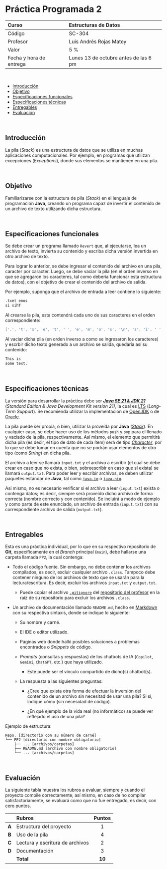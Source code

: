 # Práctica Programada 2

| Curso                   | Estructuras de Datos                  |
| :---------------------- | :------------------------------------ |
| Código                  | SC-304                                |
| Profesor                | Luis Andrés Rojas Matey               |
| Valor                   | 5 %                                   |
| Fecha y hora de entrega | Lunes 13 de octubre antes de las 6 pm |

<br />

- [Introducción](#introducción)
- [Objetivo](#objetivo)
- [Especificaciones funcionales](#especificaciones-funcionales)
- [Especificaciones técnicas](#especificaciones-técnicas)
- [Entregables](#entregables)
- [Evaluación](#evaluación)

<br />

## Introducción

La pila (_Stack_) es una estructura de datos que se utiliza en muchas aplicaciones computacionales. Por ejemplo, en programas que utilizan excepciones (_Exceptions_), donde sus elementos se mantienen en una pila.

<br />

## Objetivo

Familiarizarse con la estructura de pila (_Stack_) en el lenguaje de programación **Java**, creando un programa capaz de invertir el contenido de un archivo de texto utilizando dicha estructura.

<br />

## Especificaciones funcionales

Se debe crear un programa llamado `Revert` que, al ejecutarse, lea un archivo de texto, invierta su contenido y escriba dicha versión invertida en otro archivo de texto.

Para lograr lo anterior, se debe ingresar el contenido del archivo en una pila, caracter por caracter. Luego, se debe vaciar la pila (en el orden inverso en que se agregaron los caracteres, tal como debería funcionar esta estructura de datos), con el objetivo de crear el contenido del archivo de salida.

Por ejemplo, suponga que el archivo de entrada a leer contiene lo siguiente:

```txt
.txet emos
si sihT
```

Al crearse la pila, esta contendrá cada uno de sus caracteres en el orden correspondiente:

```java
['.', 't', 'x', 'e', 't', ' ', 'e', 'm', 'o', 's', '\n', 's', 'i', ' ', 's', 'i', 'h', 'T']
```

Al vaciar dicha pila (en orden inverso a como se ingresaron los caracteres) y escrbir dicho texto generado a un archivo se salida, quedaría así su contenido:

```txt
This is
some text.
```

<br />

## Especificaciones técnicas

La versión para desarrollar la práctica debe ser [**_Java SE 21 & JDK 21_**](https://docs.oracle.com/en/java/javase/21/docs/api/index.html) (_Standard Edition & Java Development Kit version 21)_, la cual es [LTS](<https://en.wikipedia.org/wiki/Java_version_history#Java_SE_21_(LTS)>) (_Long-Term Support_). Se recomienda utilizar la implementación de [OpenJDK](https://jdk.java.net/java-se-ri/21) o de [Oracle](https://www.oracle.com/java/technologies/downloads/#java21).

La pila puede ser propia, o bien, utilizar la proveída por **Java** ([_Stack_](https://docs.oracle.com/en/java/javase/21/docs/api/java.base/java/util/Stack.html)). En cualquier caso, se debe hacer uso de los métodos `push` y `pop` para el llenado y vaciado de la pila, respectivamente. Así mismo, el elemento que permitirá dicha pila (es decir, el tipo de dato de cada ítem) será de tipo [_Character_](https://docs.oracle.com/en/java/javase/21/docs/api/java.base/java/lang/Character.html), por lo que se debe tomar en cuenta que no se podrán usar elementos de otro tipo (como _String_) en dicha pila.

El archivo a leer se llamará `input.txt` y el archivo a escribir (el cual se debe crear en caso que no exista, o bien, sobreescribir en caso que sí exista) se llamará `output.txt`. Para poder leer y escribir archivos, se deben utilizar paquetes estándar de **Java**, tal como [`java.io`](https://docs.oracle.com/en/java/javase/21/docs/api/java.base/java/io/package-summary.html) o [`java.nio`](https://docs.oracle.com/en/java/javase/21/docs/api/java.base/java/nio/package-summary.html).

Así mismo, no es necesario verificar si el archivo a leer (`input.txt`) exista o contenga datos; es decir, siempre será proveído dicho archivo de forma correcta (nombre correcto y con contenido). Se incluirá a modo de ejemplo y como parte de este enunciado, un archivo de entrada (`input.txt`) con su correspondiente archivo de salida (`output.txt`).

<br />

## Entregables

Esta es una práctica individual, por lo que en su respectivo repositorio de **Git**, específicamente en el _Branch_ principal (`main`), debe hallarse una carpeta llamada `PP2`, la cual contenga:

- Todo el código fuente. Sin embargo, no debe contener los archivos compilados, es decir, excluir cualquier archivo `.class`. Tampoco debe contener ninguno de los archivos de texto que se usarán para la lectura/escritura. Es decir, excluir los archivos `input.txt` y `output.txt`.

  - Puede copiar el archivo [`.gitignore`](https://github.com/larmcr/2025-III-SC-304/blob/main/.gitignore) del [repositorio del profesor](https://github.com/larmcr/2025-III-SC-304) en la raíz de su repositorio para excluir los archivos `.class`.

- Un archivo de documentación llamado `README.md`, hecho en [Markdown](https://www.markdownguide.org) con su respectiva sintaxis, donde se indique lo siguiente:

  - Su nombre y carné.

  - El IDE o editor utilizado.

  - Páginas web donde halló posibles soluciones a problemas encontrados o _Snippets_ de código.

  - _Prompts_ (consultas y respuestas) de los chatbots de IA (`Copilot`, `Gemini`, `ChatGPT`, etc.) que haya utilizado.

    - Este puede ser el vínculo compartido de dicho(s) chatbot(s).

  - La respuesta a las siguientes preguntas:

    - ¿Cree que exista otra forma de efectuar la inversión del contenido de un archivo sin necesitad de usar una pila? Si sí, indique cómo (sin necesidad de código).

    - ¿En qué ejemplo de la vida real (no informático) se puede ver reflejado el uso de una pila?

Ejemplo de estructura:

```
Repo. [directorio con su número de carné]
└── PP2 [directorio con nombre obligatorio]
    ├── ... [archivos/carpetas]
    ├── README.md [archivo con nombre obligatorio]
    └── ... [archivos/carpetas]
```

<br />

## Evaluación

La siguiente tabla muestra los rubros a evaluar, siempre y cuando el proyecto compile correctamente; así mismo, en caso de no compilar satisfactoriamente, se evaluará como que no fue entregado, es decir, con cero puntos.

|       | Rubros                          | Puntos |
| :---: | :------------------------------ | :----: |
| **A** | Estructura del proyecto         |   1    |
| **B** | Uso de la pila                  |   4    |
| **C** | Lectura y escritura de archivos |   2    |
| **D** | Documentación                   |   3    |
|       | **Total**                       | **10** |
